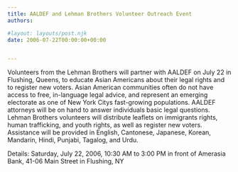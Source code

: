 ```yaml
---
title: AALDEF and Lehman Brothers Volunteer Outreach Event
authors: 

#layout: layouts/post.njk
date: 2006-07-22T00:00:00+00:00


---
```


Volunteers from the Lehman Brothers will partner with AALDEF on July 22 in Flushing, Queens, to educate Asian Americans about their legal rights and to register new voters. Asian American communities often do not have access to free, in-language legal advice, and represent an emerging electorate as one of New York Citys fast-growing populations. AALDEF attorneys will be on hand to answer individuals basic legal questions. Lehman Brothers volunteers will distribute leaflets on immigrants rights, human trafficking, and youth rights, as well as register new voters. Assistance will be provided in English, Cantonese, Japanese, Korean, Mandarin, Hindi, Punjabi, Tagalog, and Urdu.

Details: Saturday, July 22, 2006, 10:30 AM to 3:00 PM in front of Amerasia Bank, 41-06 Main Street in Flushing, NY
